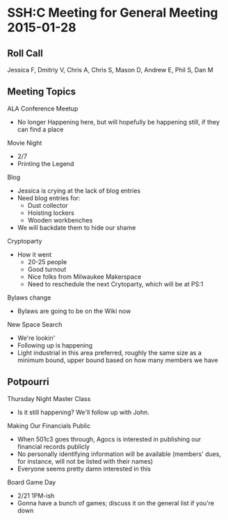 SSH:C Meeting for General Meeting 2015-01-28
============================================

Roll Call
---------
Jessica F, Dmitriy V, Chris A, Chris S, Mason D, Andrew E, Phil S, Dan M

Meeting Topics
--------------

ALA Conference Meetup
- No longer Happening here, but will hopefully be happening still, if they can find a place

Movie Night
- 2/7
- Printing the Legend

Blog
- Jessica is crying at the lack of blog entries
- Need blog entries for:
  - Dust collector
  - Hoisting lockers
  - Wooden workbenches
- We will backdate them to hide our shame

Cryptoparty
- How it went
  - 20-25 people
  - Good turnout
  - Nice folks from Milwaukee Makerspace 
  - Need to reschedule the next Crytoparty, which will be at PS:1
  

Bylaws change
- Bylaws are going to be on the Wiki now

New Space Search
- We're lookin'
- Following up is happening
- Light industrial in this area preferred, roughly the same size as a minimum bound, upper bound based on how many members we have

Potpourri
--------

Thursday Night Master Class
- Is it still happening? We'll follow up with John.

Making Our Financials Public
- When 501c3 goes through, Agocs is interested in publishing our financial records publicly
- No personally identifying information will be available (members' dues, for instance, will not be listed with their names)
- Everyone seems pretty damn interested in this

Board Game Day
- 2/21 1PM-ish
- Gonna have a bunch of games; discuss it on the general list if you're down
